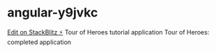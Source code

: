 # angular-y9jvkc

[Edit on StackBlitz ⚡️](https://stackblitz.com/edit/angular-y9jvkc)
Tour of Heroes tutorial application
Tour of Heroes: completed application
